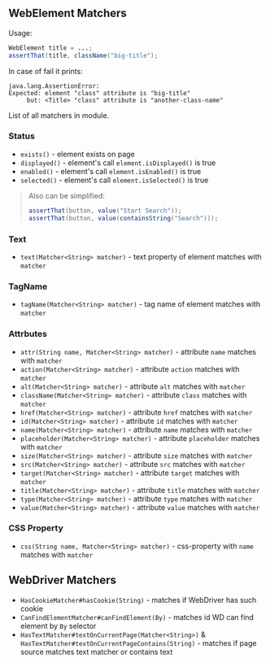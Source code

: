## WebElement Matchers

Usage:

```java
WebElement title = ...;
assertThat(title, className("big-title");
```
In case of fail it prints:
```
java.lang.AssertionError:
Expected: element "class" attribute is "big-title"
     but: <Title> "class" attribute is "another-class-name"
```

List of all matchers in module.

### Status
* `exists()` - element exists on page
* `displayed()` - element's call `element.isDisplayed()` is true
* `enabled()` - element's call `element.isEnabled()` is true
* `selected()` - element's call `element.isSelected()` is true

> Also can be simplified:
> ```java
> assertThat(button, value("Start Search"));
> assertThat(button, value(containsString("Search")));
> ```

### Text
* `text(Matcher<String> matcher)` - text property of element matches with `matcher`

### TagName
* `tagName(Matcher<String> matcher)` - tag name of element matches with `matcher`

### Attrbutes
* `attr(String name, Matcher<String> matcher)` - attribute `name` matches with `matcher`
* `action(Matcher<String> matcher)` - attribute `action` matches with `matcher`
* `alt(Matcher<String> matcher)` - attribute `alt` matches with `matcher`
* `className(Matcher<String> matcher)` - attribute `class` matches with `matcher`
* `href(Matcher<String> matcher)` - attribute `href` matches with `matcher`
* `id(Matcher<String> matcher)` - attribute `id` matches with `matcher`
* `name(Matcher<String> matcher)` - attribute `name` matches with `matcher`
* `placeholder(Matcher<String> matcher)` - attribute `placeholder` matches with `matcher`
* `size(Matcher<String> matcher)` - attribute `size` matches with `matcher`
* `src(Matcher<String> matcher)` - attribute `src` matches with `matcher`
* `target(Matcher<String> matcher)` - attribute `target` matches with `matcher`
* `title(Matcher<String> matcher)` - attribute `title` matches with `matcher`
* `type(Matcher<String> matcher)` - attribute `type` matches with `matcher`
* `value(Matcher<String> matcher)` - attribute `value` matches with `matcher`

### CSS Property
* `css(String name, Matcher<String> matcher)` - css-property with `name` matches with `matcher`

## WebDriver Matchers

- `HasCookieMatcher#hasCookie(String)` - matches if WebDriver has such cookie
- `CanFindElementMatcher#canFindElement(By)` - matches id WD can find element by `By` selector
- `HasTextMatcher#textOnCurrentPage(Matcher<String>)` & `HasTextMatcher#textOnCurrentPageContains(String)` - matches if page source matches text matcher or contains text
